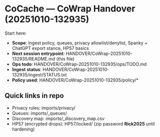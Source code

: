 # CoCache — CoWrap Handover (20251010-132935)

Start here:

- **Scope**: ingest policy, queues, privacy allowlist/denylist, Spanky + ChatGPT export stance, HP57 basics
- **Next session entrypoint**: HANDOVER/CoWrap-20251010-132935/README.md (this file)
- **Ops todo**: HANDOVER/CoWrap-20251010-132935/ops/TODO.md
- **Ingest status**: HANDOVER/CoWrap-20251010-132935/ingest/STATUS.txt
- **Policy used**: HANDOVER/CoWrap-20251010-132935/policy/*

## Quick links in repo
- Privacy rules: imports/privacy/
- Queues: imports/_queues/
- Discovery map: imports/_discovery_map.csv
- HP57 (encrypted drops): HP57/locked/ (zip password **Rick2025** until hardening)
